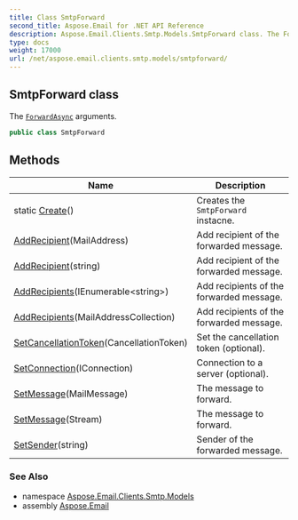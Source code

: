 ```yaml
---
title: Class SmtpForward
second_title: Aspose.Email for .NET API Reference
description: Aspose.Email.Clients.Smtp.Models.SmtpForward class. The ForwardAsync arguments
type: docs
weight: 17000
url: /net/aspose.email.clients.smtp.models/smtpforward/
---
```

## SmtpForward class

The [`ForwardAsync`](../../aspose.email.clients.smtp/iasyncsmtpclient/forwardasync/) arguments.

```csharp
public class SmtpForward
```

## Methods

| Name | Description |
| --- | --- |
| static [Create](../../aspose.email.clients.smtp.models/smtpforward/create/)() | Creates the `SmtpForward` instacne. |
| [AddRecipient](../../aspose.email.clients.smtp.models/smtpforward/addrecipient/#addrecipient)(MailAddress) | Add recipient of the forwarded message. |
| [AddRecipient](../../aspose.email.clients.smtp.models/smtpforward/addrecipient/#addrecipient_1)(string) | Add recipient of the forwarded message. |
| [AddRecipients](../../aspose.email.clients.smtp.models/smtpforward/addrecipients/#addrecipients_1)(IEnumerable&lt;string&gt;) | Add recipients of the forwarded message. |
| [AddRecipients](../../aspose.email.clients.smtp.models/smtpforward/addrecipients/#addrecipients)(MailAddressCollection) | Add recipients of the forwarded message. |
| [SetCancellationToken](../../aspose.email.clients.smtp.models/smtpforward/setcancellationtoken/)(CancellationToken) | Set the cancellation token (optional). |
| [SetConnection](../../aspose.email.clients.smtp.models/smtpforward/setconnection/)(IConnection) | Connection to a server (optional). |
| [SetMessage](../../aspose.email.clients.smtp.models/smtpforward/setmessage/#setmessage)(MailMessage) | The message to forward. |
| [SetMessage](../../aspose.email.clients.smtp.models/smtpforward/setmessage/#setmessage_1)(Stream) | The message to forward. |
| [SetSender](../../aspose.email.clients.smtp.models/smtpforward/setsender/)(string) | Sender of the forwarded message. |

### See Also

* namespace [Aspose.Email.Clients.Smtp.Models](../../aspose.email.clients.smtp.models/)
* assembly [Aspose.Email](../../)


